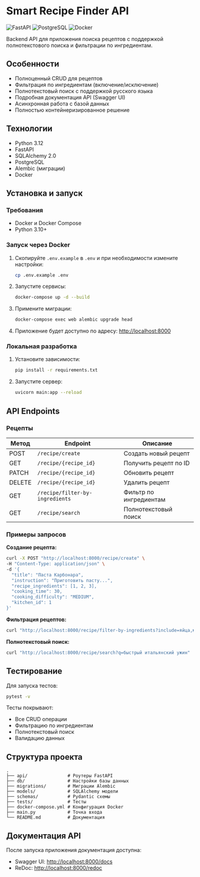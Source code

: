 # Smart Recipe Finder API

![FastAPI](https://img.shields.io/badge/FastAPI-005571?style=for-the-badge&logo=fastapi)
![PostgreSQL](https://img.shields.io/badge/PostgreSQL-316192?style=for-the-badge&logo=postgresql&logoColor=white)
![Docker](https://img.shields.io/badge/Docker-2CA5E0?style=for-the-badge&logo=docker&logoColor=white)

Backend API для приложения поиска рецептов с поддержкой полнотекстового поиска и фильтрации по ингредиентам.

## Особенности

- Полноценный CRUD для рецептов
- Фильтрация по ингредиентам (включение/исключение)
- Полнотекстовый поиск с поддержкой русского языка
- Подробная документация API (Swagger UI)
- Асинхронная работа с базой данных
- Полностью контейнеризированное решение

## Технологии

- Python 3.12
- FastAPI
- SQLAlchemy 2.0
- PostgreSQL
- Alembic (миграции)
- Docker

## Установка и запуск

### Требования

- Docker и Docker Compose
- Python 3.10+

### Запуск через Docker

1. Скопируйте `.env.example` в `.env` и при необходимости измените настройки:
   ```bash
   cp .env.example .env
   ```

2. Запустите сервисы:
   ```bash
   docker-compose up -d --build
   ```

3. Примените миграции:
   ```bash
   docker-compose exec web alembic upgrade head
   ```

4. Приложение будет доступно по адресу: [http://localhost:8000](http://localhost:8000)

### Локальная разработка

1. Установите зависимости:
   ```bash
   pip install -r requirements.txt
   ```

2. Запустите сервер:
   ```bash
   uvicorn main:app --reload
   ```

## API Endpoints

### Рецепты

| Метод | Endpoint | Описание |
|-------|----------|----------|
| POST | `/recipe/create` | Создать новый рецепт |
| GET | `/recipe/{recipe_id}` | Получить рецепт по ID |
| PATCH | `/recipe/{recipe_id}` | Обновить рецепт |
| DELETE | `/recipe/{recipe_id}` | Удалить рецепт |
| GET | `/recipe/filter-by-ingredients` | Фильтр по ингредиентам |
| GET | `/recipe/search` | Полнотекстовый поиск |

### Примеры запросов

**Создание рецепта:**
```bash
curl -X POST "http://localhost:8000/recipe/create" \
-H "Content-Type: application/json" \
-d '{
  "title": "Паста Карбонара",
  "instruction": "Приготовить пасту...",
  "recipe_ingredients": [1, 2, 3],
  "cooking_time": 30,
  "cooking_difficulty": "MEDIUM",
  "kitchen_id": 1
}'
```

**Фильтрация рецептов:**
```bash
curl "http://localhost:8000/recipe/filter-by-ingredients?include=яйца,мука&exclude=молоко"
```

**Полнотекстовый поиск:**
```bash
curl "http://localhost:8000/recipe/search?q=быстрый итальянский ужин"
```

## Тестирование

Для запуска тестов:

```bash
pytest -v
```

Тесты покрывают:
- Все CRUD операции
- Фильтрацию по ингредиентам
- Полнотекстовый поиск
- Валидацию данных

## Структура проекта

```
.
├── api/               # Роутеры FastAPI
├── db/                # Настройки базы данных
├── migrations/        # Миграции Alembic
├── models/            # SQLAlchemy модели
├── schemas/           # Pydantic схемы
├── tests/             # Тесты
├── docker-compose.yml # Конфигурация Docker
├── main.py            # Точка входа
└── README.md          # Документация
```

## Документация API

После запуска приложения документация доступна:
- Swagger UI: [http://localhost:8000/docs](http://localhost:8000/docs)
- ReDoc: [http://localhost:8000/redoc](http://localhost:8000/redoc)